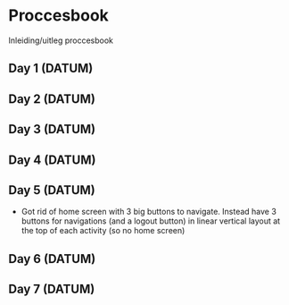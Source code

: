 # Proccesbook 
Inleiding/uitleg proccesbook

## Day 1 (DATUM)
## Day 2 (DATUM)
## Day 3 (DATUM)
## Day 4 (DATUM)
## Day 5 (DATUM)
* Got rid of home screen with 3 big buttons to navigate. Instead have 3 buttons for navigations (and a logout button) in linear vertical layout at the top of each activity (so no home screen)
## Day 6 (DATUM)
## Day 7 (DATUM)
